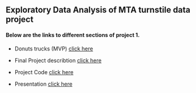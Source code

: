 ## Exploratory Data Analysis of MTA turnstile data project

#### Below are the links to different sections of project 1.
- Donuts trucks (MVP) [click here](https://github.com/emanshehri/MyRepo/blob/main/Donuts_trucks%20(MVP).md)

- Final Project describtion [click here ](https://github.com/emanshehri/MyRepo/blob/main/Finding%20the%20best%20locations%20to%20place%20Donuts%20trucks%20in%20NY%20city%20.md)

- Project Code [ click here ](https://github.com/emanshehri/MyRepo/blob/main/MTA_Turnstile_Project.ipynb)

- Presentation [click here](https://github.com/emanalshehrii/MTA_Turnstile_Data/blob/main/presentation2.pdf)
